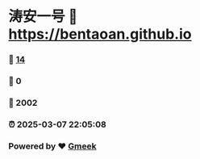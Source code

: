 # 涛安一号 :link: https://bentaoan.github.io 
### :page_facing_up: [14](https://bentaoan.github.io/tag.html) 
### :speech_balloon: 0 
### :hibiscus: 2002 
### :alarm_clock: 2025-03-07 22:05:08 
### Powered by :heart: [Gmeek](https://github.com/Meekdai/Gmeek)
